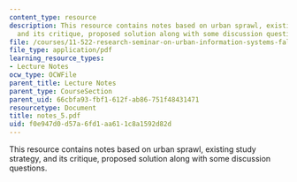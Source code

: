 ```yaml
---
content_type: resource
description: This resource contains notes based on urban sprawl, existing study strategy,
  and its critique, proposed solution along with some discussion questions.
file: /courses/11-522-research-seminar-on-urban-information-systems-fall-2005/f0e947d0d57a6fd1aa611c8a1592d82d_notes_5.pdf
file_type: application/pdf
learning_resource_types:
- Lecture Notes
ocw_type: OCWFile
parent_title: Lecture Notes
parent_type: CourseSection
parent_uid: 66cbfa93-fbf1-612f-ab86-751f48431471
resourcetype: Document
title: notes_5.pdf
uid: f0e947d0-d57a-6fd1-aa61-1c8a1592d82d
---
```

This resource contains notes based on urban sprawl, existing study strategy, and its critique, proposed solution along with some discussion questions.

